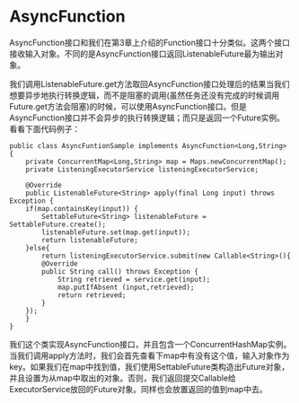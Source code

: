 # AsyncFunction
AsyncFunction接口和我们在第3章上介绍的Function接口十分类似。这两个接口接收输入对象。不同的是AsyncFunction接口返回ListenableFuture最为输出对象。

我们调用ListenableFuture.get方法取回AsyncFunction接口处理后的结果当我们想要异步地执行转换逻辑，而不是阻塞的调用(虽然任务还没有完成的时候调用Future.get方法会阻塞)的时候，可以使用AsyncFunction接口。但是AsyncFunction接口并不会异步的执行转换逻辑；而只是返回一个Future实例。
看看下面代码例子：
```
public class AsyncFuntionSample implements AsyncFunction<Long,String> {
    private ConcurrentMap<Long,String> map = Maps.newConcurrentMap();
    private ListeningExecutorService listeningExecutorService;

    @Override
    public ListenableFuture<String> apply(final Long input) throws Exception {
    if(map.containsKey(input)) {
        SettableFuture<String> listenableFuture = SettableFuture.create();
        listenableFuture.set(map.get(input));
        return listenableFuture;
    }else{
        return listeningExecutorService.submit(new Callable<String>(){
        @Override
        public String call() throws Exception {
            String retrieved = service.get(input);
            map.putIfAbsent (input,retrieved);
            return retrieved;
        }
    });
    }
}
```
我们这个类实现AsyncFunction接口，并且包含一个ConcurrentHashMap实例。当我们调用apply方法时，我们会首先查看下map中有没有这个值，输入对象作为key。如果我们在map中找到值，我们使用SettableFuture类构造出Future对象，并且设置为从map中取出的对象。否则，我们返回提交Callable给ExecutorService放回的Future对象。同样也会放置返回的值到map中去。

